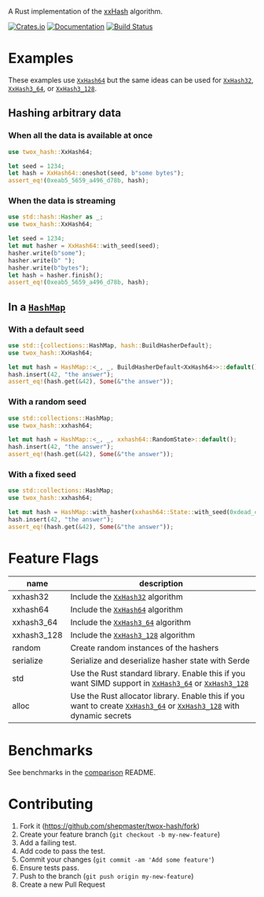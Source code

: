 A Rust implementation of the [xxHash] algorithm.

[![Crates.io][crates-badge]][crates-url]
[![Documentation][docs-badge]][docs-url]
[![Build Status][actions-badge]][actions-url]

[xxHash]: https://github.com/Cyan4973/xxHash

[crates-badge]: https://img.shields.io/crates/v/twox-hash.svg
[crates-url]: https://crates.io/crates/twox-hash
[docs-badge]: https://img.shields.io/docsrs/twox-hash
[docs-url]: https://docs.rs/twox-hash/
[actions-badge]: https://github.com/shepmaster/twox-hash/actions/workflows/ci.yml/badge.svg?branch=main
[actions-url]: https://github.com/shepmaster/twox-hash/actions/workflows/ci.yml?query=branch%3Amain

# Examples

These examples use [`XxHash64`][] but the same ideas can be
used for [`XxHash32`][], [`XxHash3_64`][], or [`XxHash3_128`][].

## Hashing arbitrary data

### When all the data is available at once

```rust
use twox_hash::XxHash64;

let seed = 1234;
let hash = XxHash64::oneshot(seed, b"some bytes");
assert_eq!(0xeab5_5659_a496_d78b, hash);
```

### When the data is streaming

```rust
use std::hash::Hasher as _;
use twox_hash::XxHash64;

let seed = 1234;
let mut hasher = XxHash64::with_seed(seed);
hasher.write(b"some");
hasher.write(b" ");
hasher.write(b"bytes");
let hash = hasher.finish();
assert_eq!(0xeab5_5659_a496_d78b, hash);
```

## In a [`HashMap`][]

### With a default seed

```rust
use std::{collections::HashMap, hash::BuildHasherDefault};
use twox_hash::XxHash64;

let mut hash = HashMap::<_, _, BuildHasherDefault<XxHash64>>::default();
hash.insert(42, "the answer");
assert_eq!(hash.get(&42), Some(&"the answer"));
```

### With a random seed

```rust
use std::collections::HashMap;
use twox_hash::xxhash64;

let mut hash = HashMap::<_, _, xxhash64::RandomState>::default();
hash.insert(42, "the answer");
assert_eq!(hash.get(&42), Some(&"the answer"));
```

### With a fixed seed

```rust
use std::collections::HashMap;
use twox_hash::xxhash64;

let mut hash = HashMap::with_hasher(xxhash64::State::with_seed(0xdead_cafe));
hash.insert(42, "the answer");
assert_eq!(hash.get(&42), Some(&"the answer"));
```

# Feature Flags

| name        | description                                                                                                                   |
|-------------|-------------------------------------------------------------------------------------------------------------------------------|
| xxhash32    | Include the [`XxHash32`][] algorithm                                                                                          |
| xxhash64    | Include the [`XxHash64`][] algorithm                                                                                          |
| xxhash3_64  | Include the [`XxHash3_64`][] algorithm                                                                                        |
| xxhash3_128 | Include the [`XxHash3_128`][] algorithm                                                                                       |
| random      | Create random instances of the hashers                                                                                        |
| serialize   | Serialize and deserialize hasher state with Serde                                                                             |
| std         | Use the Rust standard library. Enable this if you want SIMD support in [`XxHash3_64`][] or [`XxHash3_128`][]                  |
| alloc       | Use the Rust allocator library. Enable this if you want to create [`XxHash3_64`][] or [`XxHash3_128`][]  with dynamic secrets |

# Benchmarks

See benchmarks in the [comparison][] README.

[comparison]: https://github.com/shepmaster/twox-hash/tree/main/comparison

# Contributing

1. Fork it (<https://github.com/shepmaster/twox-hash/fork>)
2. Create your feature branch (`git checkout -b my-new-feature`)
3. Add a failing test.
4. Add code to pass the test.
5. Commit your changes (`git commit -am 'Add some feature'`)
6. Ensure tests pass.
7. Push to the branch (`git push origin my-new-feature`)
8. Create a new Pull Request


[`Hashmap`]: std::collections::HashMap
[`XxHash32`]: crate::XxHash32
[`XxHash64`]: crate::XxHash64
[`XxHash3_64`]: crate::XxHash3_64
[`XxHash3_128`]: crate::XxHash3_128
